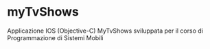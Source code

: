 # myTvShows
Applicazione IOS (Objective-C) MyTvShows sviluppata per il corso di Programmazione di Sistemi Mobili
